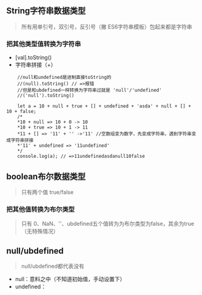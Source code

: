 ## String字符串数据类型
> 所有用单引号，双引号，反引号（撇 ES6字符串模板）包起来都是字符串

### 把其他类型值转换为字符串
- [val].toString() 
- 字符串拼接（+）
```
    //null和undefined是进制直接toString的
    //(null).toString() // =>报错
    //但是和ubdefined一样转换为字符串过就是 'null'/'undefined'
    //('null').toString()

    let a = 10 + null + true + [] + undefined + 'asda' + null + [] + 10 + false;
    /* 
    *10 + null => 10 + 0 -> 10
    *10 + true => 10 + 1 -> 11
    *11 + [] => '11' + '' ->'11' //空数组变为数字，先变成字符串，遇到字符串变成字符串拼接
    *'11' + undefined => '11undefined'
    */
    console.log(a); // =>11undefinedasdanull10false
```

## boolean布尔数据类型
>  只有两个值 true/false

### 把其他值转换为布尔类型
> 只有 0、NaN、''、ubdefined五个值转为为布尔类型为false，其余为true（无特殊情况）

## null/ubdefined
> null/ubdefined都代表没有
- null：意料之中（不知道初始值，手动设置下）
- undefined：